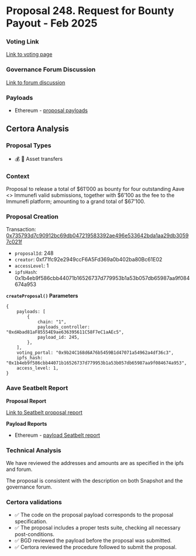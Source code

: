 # Proposal 248. Request for Bounty Payout - Feb 2025

### Voting Link
[Link to voting page](https://vote.onaave.com/proposal/?proposalId=248)

### Governance Forum Discussion
[Link to forum discussion](https://governance.aave.com/t/bgd-request-for-bounty-payout-january-2025/20947)

### Payloads

* Ethereum - [proposal payloads](https://etherscan.io/address/0x4D446f341fEbf0b7eF137e603DfEc2560Cf39Dab)



## Certora Analysis

### Proposal Types

* :moneybag: :receipt: Asset transfers

### Context
Proposal to release a total of $61’000 as bounty for four outstanding Aave <> Immunefi valid submissions, together with $6’100 as the fee to the Immunefi platform; amounting to a grand total of $67’100.

### Proposal Creation
Transaction: [0x735793d7c90912bc69db047219583392ae496e533642bda1aa29db30597c021f](https://etherscan.io/tx/0x735793d7c90912bc69db047219583392ae496e533642bda1aa29db30597c021f)
- `proposalId`: 248
- `creator`: 0xf71fc92e2949ccF6A5Fd369a0b402ba80Bc61E02
- `accessLevel`: 1
- `ipfsHash`: 0x1b4eb9f586cbb44071b16526737d779953b1a53b057db65987aa9f084674a953

**`createProposal()` Parameters**
```
{
    payloads: [
        {
            chain: "1",
            payloads_controller: "0xdAbad81aF85554E9ae636395611C58F7eC1aAEc5",
            payload_id: 245,
        },
    ],
    voting_portal: "0x9b24C168d6A76b5459B1d47071a54962a4df36c3",
    ipfs_hash: "0x1b4eb9f586cbb44071b16526737d779953b1a53b057db65987aa9f084674a953",
    access_level: 1,
}
```

### Aave Seatbelt Report
**Proposal Report**

[Link to Seatbelt proposal report](https://github.com/bgd-labs/seatbelt-gov-v3/blob/main/reports/proposals/248.md)

**Payload Reports**

* Ethereum - [payload Seatbelt report](https://github.com/bgd-labs/seatbelt-gov-v3/blob/main/reports/payloads/1/0xdAbad81aF85554E9ae636395611C58F7eC1aAEc5/245.md)


### Technical Analysis
We have reviewed the addresses and amounts are as specified in the ipfs and forum.

The proposal is consistent with the description on both Snapshot and the governance forum.

### Certora validations
* :white_check_mark: The code on the proposal payload corresponds to the proposal specification.
* :white_check_mark: The proposal includes a proper tests suite, checking all necessary post-conditions.
* :white_check_mark: BGD reviewed the payload before the proposal was submitted.
* :white_check_mark: Certora reviewed the procedure followed to submit the proposal.